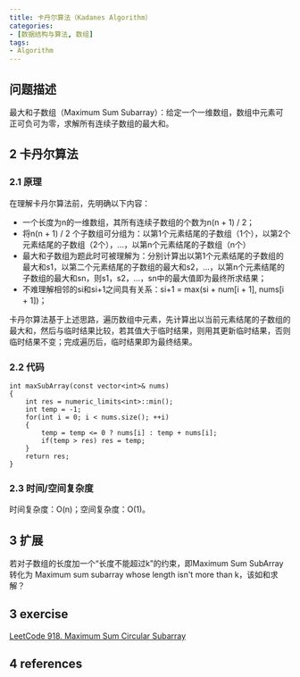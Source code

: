 ```yaml
---
title: 卡丹尔算法（Kadanes Algorithm）
categories:
- [数据结构与算法, 数组]
tags:
- Algorithm
---
```

## 问题描述
最大和子数组（Maximum Sum Subarray）：给定一个一维数组，数组中元素可正可负可为零，求解所有连续子数组的最大和。
## 2 卡丹尔算法
### 2.1 原理
在理解卡丹尔算法前，先明确以下内容：
- 一个长度为n的一维数组，其所有连续子数组的个数为n(n + 1) / 2；
- 将n(n + 1) / 2 个子数组可分组为：以第1个元素结尾的子数组（1个），以第2个元素结尾的子数组（2个），...，以第n个元素结尾的子数组（n个）
- 最大和子数组为题此时可被理解为：分别计算出以第1个元素结尾的子数组的最大和s1，以第二个元素结尾的子数组的最大和s2，...，以第n个元素结尾的子数组的最大和sn，则s1，s2，...，sn中的最大值即为最终所求结果；
- 不难理解相邻的si和si+1之间具有关系：si+1 = max(si + num[i + 1], nums[i + 1])；

卡丹尔算法基于上述思路，遍历数组中元素，先计算出以当前元素结尾的子数组的最大和，然后与临时结果比较，若其值大于临时结果，则用其更新临时结果，否则临时结果不变；完成遍历后，临时结果即为最终结果。

### 2.2 代码
```
int maxSubArray(const vector<int>& nums)
{
    int res = numeric_limits<int>::min();
    int temp = -1;
    for(int i = 0; i < nums.size(); ++i)
    {
        temp = temp <= 0 ? nums[i] : temp + nums[i];
        if(temp > res) res = temp;
    }
    return res;
}
```
### 2.3 时间/空间复杂度
时间复杂度：O(n)；空间复杂度：O(1)。

## 3 扩展
若对子数组的长度加一个“长度不能超过k”的约束，即Maximum Sum SubArray 转化为 Maximum sum subarray whose length isn't more than k，该如和求解？

## 3 exercise
[LeetCode 918. Maximum Sum Circular Subarray](https://leetcode.com/problems/maximum-sum-circular-subarray/)

## 4 references
